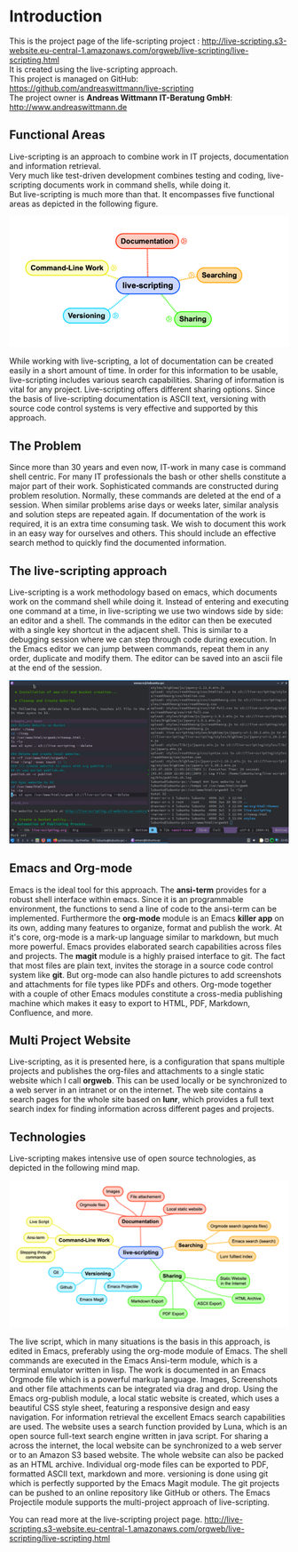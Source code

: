 # Introduction

This is the project page of the life-scripting project : <http://live-scripting.s3-website.eu-central-1.amazonaws.com/orgweb/live-scripting/live-scripting.html>  
It is created using the live-scripting approach.  
This project is managed on GitHub: <https://github.com/andreaswittmann/live-scripting>  
The project owner is **Andreas Wittmann IT-Beratung GmbH**: <http://www.andreaswittmann.de>  

## Functional Areas

Live-scripting is an approach to combine work in IT projects, documentation and information retrieval.  
Very much like test-driven development combines testing and coding, live-scripting documents work in command shells, while doing it.  
But live-scripting is much more than that. It encompasses five functional areas as depicted in the following figure.  

[![img](images/Introduction/2020-09-10_08-09-30_2020-09-10_08-07-19.png "Functional Areas of live-scripting")](images/Introduction/2020-09-10_08-09-30_2020-09-10_08-07-19.png)  

While working with live-scripting, a lot of documentation can be created easily in a short amount of time. In order for this information to be usable, live-scripting includes various search capabilities. Sharing of information is vital for any project. Live-scripting offers different sharing options. Since the basis of live-scripting documentation is ASCII text, versioning with source code control systems is very effective and supported by this approach.  

## The Problem

Since more than 30 years and even now, IT-work in many case is command shell centric. For many IT professionals the bash or other shells constitute a major part of their work. Sophisticated commands are constructed during problem resolution. Normally, these commands are deleted at the end of a session. When similar problems arise days or weeks later, similar analysis and solution steps are repeated again. If documentation of the work is required, it is an extra time consuming task. We wish to document this work in an easy way for ourselves and others. This should include an effective search method to quickly find the documented information.  

## The live-scripting approach

Live-scripting is a work methodology based on emacs, which documents work on the command shell while doing it. Instead of entering and executing one command at a time, in live-scripting we use two windows side by side: an editor and a shell. The commands in the editor can then be executed with a single key shortcut in the adjacent shell. This is similar to a debugging session where we can step through code during execution. In the Emacs editor we can jump between commands, repeat them in any order, duplicate and modify them. The editor can be saved into an ascii file at the end of the session.  

![img](images/Introduction/2020-07-03_22-06-50_2020-07-03_22-05-56.png "Live-Scripting Session in Emacs.")  

## Emacs and Org-mode

Emacs is the ideal tool for this approach. The **ansi-term** provides for a robust shell interface within emacs. Since it is an programmable environment, the functions to send a line of code to the ansi-term can be implemented. Furthermore the **org-mode** module is an Emacs **killer app** on its own, adding many features to organize, format and publish the work. At it's core, org-mode is a mark-up language similar to markdown, but much more powerful. Emacs provides elaborated search capabilities across files and projects. The **magit** module is a highly praised interface to git. The fact that most files are plain text, invites the storage in a source code control system like **git**. But org-mode can also handle pictures to add screenshots and attachments for file types like PDFs and others. Org-mode together with a couple of other Emacs modules constitute a cross-media publishing machine which makes it easy to export to HTML, PDF, Markdown, Confluence, and more.  

## Multi Project Website

Live-scripting, as it is presented here, is a configuration that spans multiple projects and publishes the org-files and attachments to a single static website which I call **orgweb**. This can be used locally or be synchronized to a web server in an intranet or on the internet. The web site contains a search pages for the whole site based on **lunr**, which provides a full text search index for finding information across different pages and projects.  

## Technologies

Live-scripting makes intensive use of open source technologies, as depicted in the following mind map.  

[![img](images/Introduction/2020-09-10_08-58-44_2020-09-10_08-26-39.png "Technologies used by live-scripting")](images/Introduction/2020-09-10_08-58-44_2020-09-10_08-26-39.png)  

The live script, which in many situations is the basis in this approach, is edited in Emacs, preferably using the org-mode module of Emacs. The shell commands are executed in the Emacs Ansi-term module, which is a terminal emulator written in lisp. The work is documented in an Emacs Orgmode file which is a powerful markup language. Images, Screenshots and other file attachments can be integrated via drag and drop. Using the Emacs org-publish module, a local static website is created, which uses a beautiful CSS style sheet, featuring a responsive design and easy navigation. For information retrieval the excellent Emacs search capabilities are used. The website uses a search function provided by Luna, which is an open source full-text search engine written in java script. For sharing a across the internet, the local website can be synchronized to a web server or to an Amazon S3 based website. The whole website can also be packed as an HTML archive. Individual org-mode files can be exported to PDF, formatted ASCII text, markdown and more. versioning is done using git which is perfectly supported by the Emacs Magit module. The git projects can be pushed to an online repository like GitHub or others. The Emacs Projectile module supports the multi-project approach of live-scripting.  

You can read more at the live-scripting project page.  <http://live-scripting.s3-website.eu-central-1.amazonaws.com/orgweb/live-scripting/live-scripting.html>  
